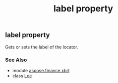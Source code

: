 ﻿---
title: label property
second_title: Aspose.Finance for Python via .NET API References
description: 
type: docs
weight: 40
url: /python-net/aspose.finance.xbrl/loc/label/
is_root: false
---

## label property


Gets or sets the label of the locator.

### See Also
* module [aspose.finance.xbrl](../../)
* class [Loc](/finance/python-net/aspose.finance.xbrl/loc)

